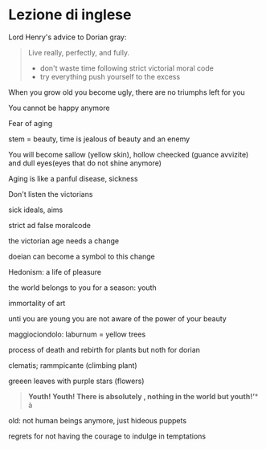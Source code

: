# Lezione di inglese

Lord Henry's advice to Dorian gray:
> Live really, perfectly, and fully.
> * don't waste time following strict victorial moral code
> * try everything push yourself to the excess

When you grow old you become ugly, there are no triumphs left for you

You cannot be happy anymore

Fear of aging

stem = beauty, time is jealous of beauty and an enemy

You will become sallow (yellow skin), hollow cheecked (guance avvizite) and dull eyes(eyes that do not shine anymore)

Aging is like a panful disease, sickness

Don't listen the victorians

sick ideals, aims

strict ad false moralcode

the victorian age needs a change

doeian can become a symbol to this change


Hedonism: a life of pleasure

the world belongs to you for a season: youth

immortality of art


unti you are young you are not aware of the power of your beauty


maggiociondolo: laburnum   =   yellow trees


process of death and rebirth for plants but noth for dorian

clematis; rammpicante (climbing plant)

greeen leaves with purple stars (flowers)

> **Youth! Youth! There is absolutely , nothing in the world but youth!’***
à



old: not human beings anymore, just hideous puppets

regrets for not having the courage to indulge in temptations
<!--stackedit_data:
eyJoaXN0b3J5IjpbLTY4NDA4MDIyMSwzOTIyOTQ0ODNdfQ==
-->